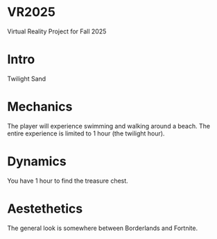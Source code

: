 # VR2025
Virtual Reality Project for Fall 2025

# Intro

Twilight Sand

# Mechanics

The player will experience swimming and walking around a beach. The entire experience is limited to 1 hour (the twilight hour). 

# Dynamics

You have 1 hour to find the  treasure chest.

# Aestethetics

The general look is somewhere between Borderlands and Fortnite.


